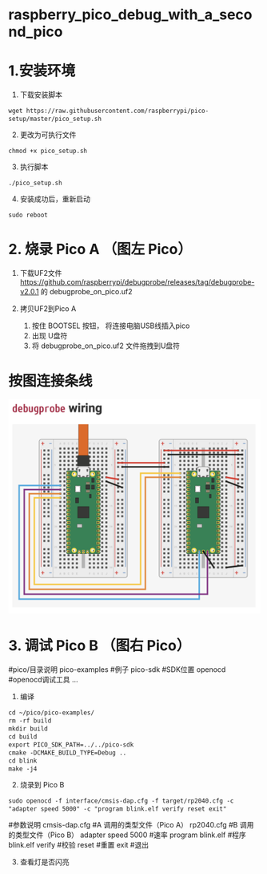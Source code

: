 # raspberry_pico_debug_with_a_second_pico

# 1.安装环境
1. 下载安装脚本

```
wget https://raw.githubusercontent.com/raspberrypi/pico-setup/master/pico_setup.sh
```

2. 更改为可执行文件

```
chmod +x pico_setup.sh
```

3. 执行脚本

```
./pico_setup.sh
```

4. 安装成功后，重新启动
```
sudo reboot
```


# 2. 烧录 Pico A （图左 Pico）
1. 下载UF2文件
    https://github.com/raspberrypi/debugprobe/releases/tag/debugprobe-v2.0.1 的 debugprobe_on_pico.uf2

2. 拷贝UF2到Pico A
    1. 按住 BOOTSEL 按钮， 将连接电脑USB线插入pico
    2. 出现 U盘符
    3. 将 debugprobe_on_pico.uf2 文件拖拽到U盘符


# 按图连接条线
![alt text](PICO_A_TO_PICO_B.png)

# 3. 调试 Pico B （图右 Pico）

#pico/目录说明
pico-examples   #例子
pico-sdk        #SDK位置
openocd         #openocd调试工具
...


1. 编译

```
cd ~/pico/pico-examples/
rm -rf build
mkdir build
cd build
export PICO_SDK_PATH=../../pico-sdk
cmake -DCMAKE_BUILD_TYPE=Debug ..
cd blink
make -j4
```

2. 烧录到 Pico B
```
sudo openocd -f interface/cmsis-dap.cfg -f target/rp2040.cfg -c "adapter speed 5000" -c "program blink.elf verify reset exit"
```
#参数说明
cmsis-dap.cfg       #A 调用的类型文件（Pico A）
rp2040.cfg          #B 调用的类型文件（Pico B）
adapter speed 5000  #速率
program blink.elf   #程序 blink.elf
verify              #校验
reset               #重置
exit                #退出

3. 查看灯是否闪亮

